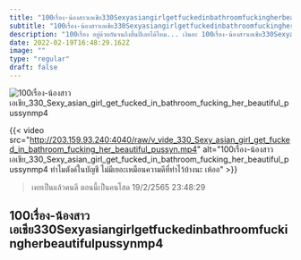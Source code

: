 ```yaml
---
title: "100เรื่อง-น้องสาวเอเชีย330Sexyasiangirlgetfuckedinbathroomfuckingherbeautifulpussynmp4"
subtitle: "100เรื่อง-น้องสาวเอเชีย330Sexyasiangirlgetfuckedinbathroomfuckingherbeautifulpussynmp4 ไม่ถูกหวยไม่เป็นไร ขอเป็นคนที่ถูกใจเธอแทนแล้วกัน"
description: "100เรื่อง อยู่ด้วยกันจนถึงสิ้นปีเลยได้ไหม... เงินอะ 100เรื่อง-น้องสาวเอเชีย330Sexyasiangirlgetfuckedinbathroomfuckingherbeautifulpussynmp4 19/2/2565 23:48:29"
date: 2022-02-19T16:48:29.162Z
image: ""
type: "regular"
draft: false
---
```


![100เรื่อง-น้องสาวเอเชีย_330_Sexy_asian_girl_get_fucked_in_bathroom_fucking_her_beautiful_pussynmp4](http://203.159.93.240:4040/raw/v_vide_330_Sexy_asian_girl_get_fucked_in_bathroom_fucking_her_beautiful_pussyn.jpg)

{{< video src="http://203.159.93.240:4040/raw/v_vide_330_Sexy_asian_girl_get_fucked_in_bathroom_fucking_her_beautiful_pussyn.mp4" alt="100เรื่อง-น้องสาวเอเชีย_330_Sexy_asian_girl_get_fucked_in_bathroom_fucking_her_beautiful_pussynmp4 ทำไมตังค์ในบัญชี ไม่มีเยอะเหมือนความดีที่ทำไว้บ้างนะ เห้ออ" >}}


> เคยเป็นแล้วคนดี ตอนนี้เป็นคนโสด 19/2/2565 23:48:29

## 100เรื่อง-น้องสาวเอเชีย330Sexyasiangirlgetfuckedinbathroomfuckingherbeautifulpussynmp4
